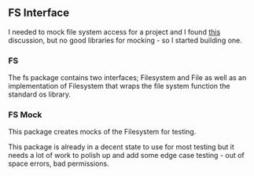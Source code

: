 ## FS Interface

I needed to mock file system access for a project and I found [this](http://stackoverflow.com/questions/16742331/how-to-mock-abstract-filesystem-in-go) discussion, but no good libraries for mocking - so I started building one.

### FS
The fs package contains two interfaces; Filesystem and File as well as an implementation of Filesystem that wraps the file system function the standard os library.

### FS Mock
This package creates mocks of the Filesystem for testing.

This package is already in a decent state to use for most testing but it needs a lot of work to polish up and add some edge case testing - out of space errors, bad permissions.